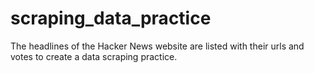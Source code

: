 # scraping_data_practice
 The headlines of the Hacker News website are listed with their urls and votes to create a data scraping practice.
